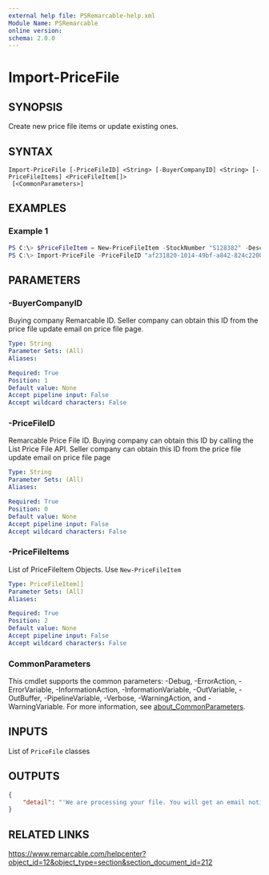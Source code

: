 ```yaml
---
external help file: PSRemarcable-help.xml
Module Name: PSRemarcable
online version:
schema: 2.0.0
---
```


# Import-PriceFile

## SYNOPSIS
Create new price file items or update existing ones.

## SYNTAX

```
Import-PriceFile [-PriceFileID] <String> [-BuyerCompanyID] <String> [-PriceFileItems] <PriceFileItem[]>
 [<CommonParameters>]
```

## EXAMPLES

### Example 1
```powershell
PS C:\> $PriceFileItem = New-PriceFileItem -StockNumber "S128382" -Description "Test" -SKU "128382" -UPC "123828" -Price 123.1 -UnitOfMeasurement "100"
PS C:\> Import-PriceFile -PriceFileID "af231820-1014-49bf-a842-824c2200cddf" -BuyerCompanyID "10168" -PriceFileItems @($PriceFileItem)
```

## PARAMETERS

### -BuyerCompanyID
Buying company Remarcable ID. Seller company can obtain this ID from the price file update email on price file page.

```yaml
Type: String
Parameter Sets: (All)
Aliases:

Required: True
Position: 1
Default value: None
Accept pipeline input: False
Accept wildcard characters: False
```

### -PriceFileID
Remarcable Price File ID. Buying company can obtain this ID by calling the List Price File API. Seller company can obtain this ID from the price file update email on price file page

```yaml
Type: String
Parameter Sets: (All)
Aliases:

Required: True
Position: 0
Default value: None
Accept pipeline input: False
Accept wildcard characters: False
```

### -PriceFileItems
List of PriceFileItem Objects. Use `New-PriceFileItem`

```yaml
Type: PriceFileItem[]
Parameter Sets: (All)
Aliases:

Required: True
Position: 2
Default value: None
Accept pipeline input: False
Accept wildcard characters: False
```

### CommonParameters
This cmdlet supports the common parameters: -Debug, -ErrorAction, -ErrorVariable, -InformationAction, -InformationVariable, -OutVariable, -OutBuffer, -PipelineVariable, -Verbose, -WarningAction, and -WarningVariable. For more information, see [about_CommonParameters](http://go.microsoft.com/fwlink/?LinkID=113216).

## INPUTS

List of `PriceFile` classes

## OUTPUTS

```json
{
    "detail": "'We are processing your file. You will get an email notification once we are fully complete."
}
```

## RELATED LINKS
https://www.remarcable.com/helpcenter?object_id=12&object_type=section&section_document_id=212